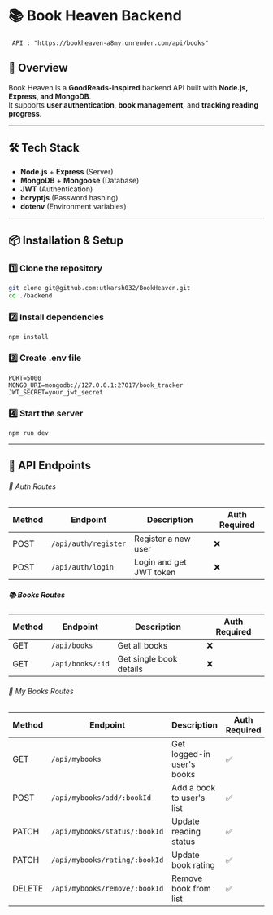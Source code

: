 # 📚 Book Heaven Backend
` 
API : "https://bookheaven-a8my.onrender.com/api/books"
`
## 🚀 Overview

Book Heaven is a **GoodReads-inspired** backend API built with **Node.js, Express, and MongoDB**.  
It supports **user authentication**, **book management**, and **tracking reading progress**.

---

## 🛠 Tech Stack

- **Node.js** + **Express** (Server)
- **MongoDB** + **Mongoose** (Database)
- **JWT** (Authentication)
- **bcryptjs** (Password hashing)
- **dotenv** (Environment variables)

---

## 📦 Installation & Setup

### 1️⃣ Clone the repository

```bash
git clone git@github.com:utkarsh032/BookHeaven.git
cd ./backend
```

### 2️⃣ Install dependencies

```
npm install
```

### 3️⃣ Create .env file

```
PORT=5000
MONGO_URI=mongodb://127.0.0.1:27017/book_tracker
JWT_SECRET=your_jwt_secret
```

### 4️⃣ Start the server

```
npm run dev
```

---

## 📍 API Endpoints

###### 🔑 Auth Routes

| Method | Endpoint             | Description             | Auth Required |
| ------ | -------------------- | ----------------------- | ------------- |
| POST   | `/api/auth/register` | Register a new user     | ❌            |
| POST   | `/api/auth/login`    | Login and get JWT token | ❌            |

##### 📚 Books Routes

| Method | Endpoint         | Description             | Auth Required |
| ------ | ---------------- | ----------------------- | ------------- |
| GET    | `/api/books`     | Get all books           | ❌            |
| GET    | `/api/books/:id` | Get single book details | ❌            |

###### 📖 My Books Routes

| Method | Endpoint                      | Description                | Auth Required |
| ------ | ----------------------------- | -------------------------- | ------------- |
| GET    | `/api/mybooks`                | Get logged-in user's books | ✅            |
| POST   | `/api/mybooks/add/:bookId`    | Add a book to user's list  | ✅            |
| PATCH  | `/api/mybooks/status/:bookId` | Update reading status      | ✅            |
| PATCH  | `/api/mybooks/rating/:bookId` | Update book rating         | ✅            |
| DELETE | `/api/mybooks/remove/:bookId` | Remove book from list      | ✅            |
